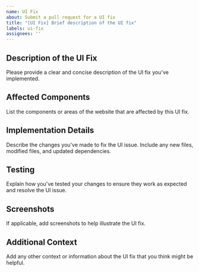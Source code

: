 ```yaml
---
name: UI Fix
about: Submit a pull request for a UI fix
title: "[UI Fix] Brief description of the UI fix"
labels: ui-fix
assignees: ''
---
```


## Description of the UI Fix

Please provide a clear and concise description of the UI fix you've implemented.

## Affected Components

List the components or areas of the website that are affected by this UI fix.

## Implementation Details

Describe the changes you've made to fix the UI issue. Include any new files, modified files, and updated dependencies.

## Testing

Explain how you've tested your changes to ensure they work as expected and resolve the UI issue.

## Screenshots

If applicable, add screenshots to help illustrate the UI fix.

## Additional Context

Add any other context or information about the UI fix that you think might be helpful.
